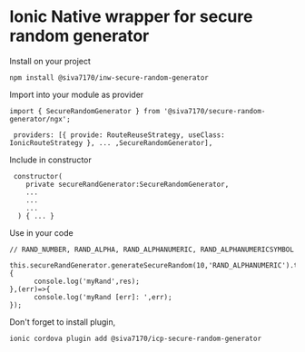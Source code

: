 Ionic Native wrapper for secure random generator
================================================

Install on your project

``` 
npm install @siva7170/inw-secure-random-generator
```

Import into your module as provider

```
import { SecureRandomGenerator } from '@siva7170/secure-random-generator/ngx';
```

```
 providers: [{ provide: RouteReuseStrategy, useClass: IonicRouteStrategy }, ... ,SecureRandomGenerator],
 ```

Include in constructor

```
 constructor(
    private secureRandGenerator:SecureRandomGenerator,
    ...
    ...
    ...
  ) { ... }
  ```

Use in your code

```
// RAND_NUMBER, RAND_ALPHA, RAND_ALPHANUMERIC, RAND_ALPHANUMERICSYMBOL

this.secureRandGenerator.generateSecureRandom(10,'RAND_ALPHANUMERIC').then((res)=>{
      console.log('myRand',res);
},(err)=>{
      console.log('myRand [err]: ',err);
});
```

Don't forget to install plugin,

```
ionic cordova plugin add @siva7170/icp-secure-random-generator
```